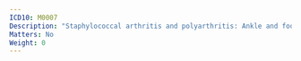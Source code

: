 ```yaml
---
ICD10: M0007
Description: "Staphylococcal arthritis and polyarthritis: Ankle and foot"
Matters: No
Weight: 0
---
```

